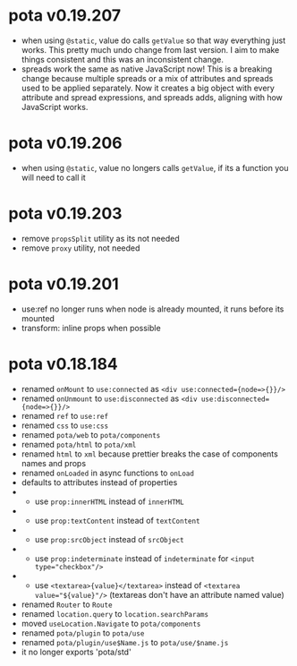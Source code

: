 # pota v0.19.207

- when using `@static`, value do calls `getValue` so that way
  everything just works. This pretty much undo change from last
  version. I aim to make things consistent and this was an
  inconsistent change.
- spreads work the same as native JavaScript now! This is a breaking
  change because multiple spreads or a mix of attributes and spreads
  used to be applied separately. Now it creates a big object with
  every attribute and spread expressions, and spreads adds, aligning
  with how JavaScript works.

# pota v0.19.206

- when using `@static`, value no longers calls `getValue`, if its a
  function you will need to call it

# pota v0.19.203

- remove `propsSplit` utility as its not needed
- remove `proxy` utility, not needed

# pota v0.19.201

- use:ref no longer runs when node is already mounted, it runs before
  its mounted
- transform: inline props when possible

# pota v0.18.184

- renamed `onMount` to `use:connected` as
  `<div use:connected={node=>{}}/>`
- renamed `onUnmount` to `use:disconnected` as
  `<div use:disconnected={node=>{}}/>`
- renamed `ref` to `use:ref`
- renamed `css` to `use:css`
- renamed `pota/web` to `pota/components`
- renamed `pota/html` to `pota/xml`
- renamed `html` to `xml` because prettier breaks the case of
  components names and props
- renamed `onLoaded` in async functions to `onLoad`
- defaults to attributes instead of properties
- - use `prop:innerHTML` instead of `innerHTML`
- - use `prop:textContent` instead of `textContent`
- - use `prop:srcObject` instead of `srcObject`
- - use `prop:indeterminate` instead of `indeterminate` for
    `<input type="checkbox"/>`
- - use `<textarea>{value}</textarea>` instead of
    `<textarea value="${value}"/>` (textareas don't have an attribute
    named value)
- renamed `Router` to `Route`
- renamed `location.query` to `location.searchParams`
- moved `useLocation.Navigate` to `pota/components`
- renamed `pota/plugin` to `pota/use`
- renamed `pota/plugin/use$Name.js` to `pota/use/$name.js`
- it no longer exports 'pota/std'
